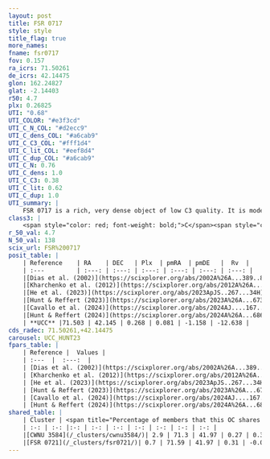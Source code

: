 ```yaml
---
layout: post
title: FSR 0717
style: style
title_flag: true
more_names: 
fname: fsr0717
fov: 0.157
ra_icrs: 71.50261
de_icrs: 42.14475
glon: 162.24827
glat: -2.14403
r50: 4.7
plx: 0.26825
UTI: "0.68"
UTI_COLOR: "#e3f3cd"
UTI_C_N_COL: "#d2ecc9"
UTI_C_dens_COL: "#a6cab9"
UTI_C_C3_COL: "#fff1d4"
UTI_C_lit_COL: "#eef8d4"
UTI_C_dup_COL: "#a6cab9"
UTI_C_N: 0.76
UTI_C_dens: 1.0
UTI_C_C3: 0.38
UTI_C_lit: 0.62
UTI_C_dup: 1.0
UTI_summary: |
    FSR 0717 is a rich, very dense object of low C3 quality. It is moderately studied in the literature.<br><br>This object shares a very small percentage of members with at least one entry reported in the same catalogue.
class3: |
    <span style="color: red; font-weight: bold;">C</span><span style="color: #FFC300; font-weight: bold;">B</span>
r_50_val: 4.7
N_50_val: 138
scix_url: FSR%200717
posit_table: |
    | Reference    | RA    | DEC   | Plx  | pmRA  | pmDE   |  Rv  |
    | :---         | :---: | :---: | :---: | :---: | :---: | :---: |
    |[Dias et al. (2002)](https://scixplorer.org/abs/2002A%26A...389..871D) | 71.525 | 42.134 | -- | -3.13 | -1.48 | -- |
    |[Kharchenko et al. (2012)](https://scixplorer.org/abs/2012A%26A...543A.156K) | 71.535 | 42.13 | -- | -3.13 | -1.48 | -- |
    |[He et al. (2023)](https://scixplorer.org/abs/2023ApJS..267...34H) | 71.51 | 42.156 | 0.268 | 0.072 | -1.165 | -1.14 |
    |[Hunt & Reffert (2023)](https://scixplorer.org/abs/2023A%26A...673A.114H) | 71.504 | 42.158 | 0.258 | 0.058 | -1.136 | -- |
    |[Cavallo et al. (2024)](https://scixplorer.org/abs/2024AJ....167...12C) | 71.507 | 42.151 | 0.258 | -- | -- | -- |
    |[Hunt & Reffert (2024)](https://scixplorer.org/abs/2024A%26A...686A..42H) | 71.504 | 42.158 | 0.258 | 0.058 | -1.136 | -- |
    | **UCC** |71.503 | 42.145 | 0.268 | 0.081 | -1.158 | -12.638 | 
cds_radec: 71.50261,+42.14475
carousel: UCC_HUNT23
fpars_table: |
    | Reference |  Values |
    | :---  |  :---:  |
    | [Dias et al. (2002)](https://scixplorer.org/abs/2002A%26A...389..871D) | `E(B-V)=0.45, Dist=1700.0, Age=9.05` |
    | [Kharchenko et al. (2012)](https://scixplorer.org/abs/2012A%26A...543A.156K) | `e_bv=0.45, distance=1700, log_age=9.05` |
    | [He et al. (2023)](https://scixplorer.org/abs/2023ApJS..267...34H) | `A0=2.25, m-M=12.7, logA=8.2` |
    | [Hunt & Reffert (2023)](https://scixplorer.org/abs/2023A%26A...673A.114H) | `AV50=2.302, diffAV50=1.036, MOD50=12.707, logAge50=7.864` |
    | [Cavallo et al. (2024)](https://scixplorer.org/abs/2024AJ....167...12C) | `AV50=2.3, dMod50=12.84, logAge50=7.89, [Fe/H]50=0.43` |
    | [Hunt & Reffert (2024)](https://scixplorer.org/abs/2024A%26A...686A..42H) | `MassJ=494.087` |
shared_table: |
    | Cluster | <span title="Percentage of members that this OC shares with the ones listed">%</span>   | RA   | DEC   | Plx   | pmRA  | pmDE  | Rv | UTI |
    | :-: | :-: |:-: | :-: | :-: | :-: | :-: | :-: | :-: |
    |[CWNU 3584](/_clusters/cwnu3584/)| 2.9 | 71.3 | 41.97 | 0.27 | 0.32 | -1.25 | -- |0.16 |
    |[FSR 0721](/_clusters/fsr0721/)| 0.7 | 71.59 | 41.97 | 0.31 | -0.03 | -1.71 | 2.14 |0.18 |
---
```

